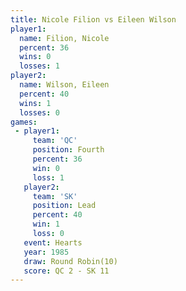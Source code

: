 ```yaml
---
title: Nicole Filion vs Eileen Wilson
player1:              
  name: Filion, Nicole
  percent: 36         
  wins: 0             
  losses: 1           
player2:              
  name: Wilson, Eileen
  percent: 40         
  wins: 1             
  losses: 0           
games:
 - player1:          
     team: 'QC'      
     position: Fourth
     percent: 36     
     win: 0          
     loss: 1         
   player2:        
     team: 'SK'    
     position: Lead
     percent: 40   
     win: 1        
     loss: 0       
   event: Hearts        
   year: 1985           
   draw: Round Robin(10)
   score: QC 2 - SK 11  
---
```

